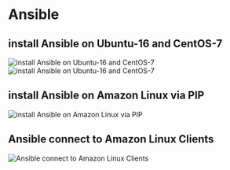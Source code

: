 # Ansible
## install Ansible on Ubuntu-16 and CentOS-7
![install Ansible on Ubuntu-16 and CentOS-7](https://github.com/zuFrost/Ansible-install-Ubuntu-and-CentOS/blob/master/install%20ansible%20CentOS.jpg)
![install Ansible on Ubuntu-16 and CentOS-7](https://github.com/zuFrost/Ansible-install-Ubuntu-and-CentOS/blob/master/install%20ansible%20Ubuntu.jpg)
## install Ansible on Amazon Linux via PIP
![install Ansible on Amazon Linux via PIP](https://github.com/zuFrost/Ansible-install-Ubuntu-and-CentOS/blob/master/install%20ansible%20on%20Amazon%20Linux%20via%20PIP.jpg)
## Ansible connect to Amazon Linux Clients
![Ansible connect to Amazon Linux Clients](https://github.com/zuFrost/Ansible-install-Ubuntu-and-CentOS/blob/master/Ansible%20connect%20to%20Amazon%20Linux%20Clients.jpg)
